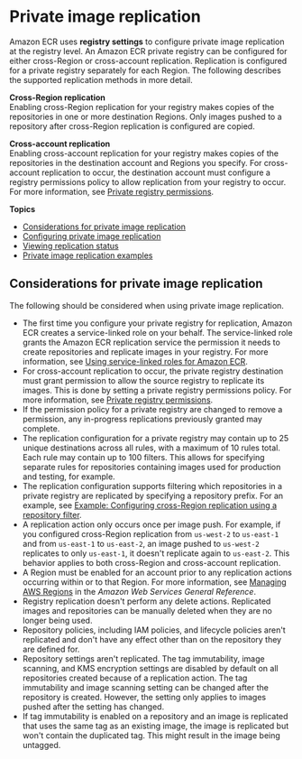 # Private image replication<a name="replication"></a>

Amazon ECR uses **registry settings** to configure private image replication at the registry level\. An Amazon ECR private registry can be configured for either cross\-Region or cross\-account replication\. Replication is configured for a private registry separately for each Region\. The following describes the supported replication methods in more detail\.

**Cross\-Region replication**  
Enabling cross\-Region replication for your registry makes copies of the repositories in one or more destination Regions\. Only images pushed to a repository after cross\-Region replication is configured are copied\.

**Cross\-account replication**  
Enabling cross\-account replication for your registry makes copies of the repositories in the destination account and Regions you specify\. For cross\-account replication to occur, the destination account must configure a registry permissions policy to allow replication from your registry to occur\. For more information, see [Private registry permissions](registry-permissions.md)\.

**Topics**
+ [Considerations for private image replication](#replication-considerations)
+ [Configuring private image replication](registry-settings-configure.md)
+ [Viewing replication status](replication-status.md)
+ [Private image replication examples](registry-settings-examples.md)

## Considerations for private image replication<a name="replication-considerations"></a>

The following should be considered when using private image replication\.
+ The first time you configure your private registry for replication, Amazon ECR creates a service\-linked role on your behalf\. The service\-linked role grants the Amazon ECR replication service the permission it needs to create repositories and replicate images in your registry\. For more information, see [Using service\-linked roles for Amazon ECR](using-service-linked-roles.md)\.
+ For cross\-account replication to occur, the private registry destination must grant permission to allow the source registry to replicate its images\. This is done by setting a private registry permissions policy\. For more information, see [Private registry permissions](registry-permissions.md)\.
+ If the permission policy for a private registry are changed to remove a permission, any in\-progress replications previously granted may complete\.
+ The replication configuration for a private registry may contain up to 25 unique destinations across all rules, with a maximum of 10 rules total\. Each rule may contain up to 100 filters\. This allows for specifying separate rules for repositories containing images used for production and testing, for example\.
+ The replication configuration supports filtering which repositories in a private registry are replicated by specifying a repository prefix\. For an example, see [Example: Configuring cross\-Region replication using a repository filter](registry-settings-examples.md#registry-settings-examples-crr-filter)\.
+ A replication action only occurs once per image push\. For example, if you configured cross\-Region replication from `us-west-2` to `us-east-1` and from `us-east-1` to `us-east-2`, an image pushed to `us-west-2` replicates to only `us-east-1`, it doesn't replicate again to `us-east-2`\. This behavior applies to both cross\-Region and cross\-account replication\.
+ A Region must be enabled for an account prior to any replication actions occurring within or to that Region\. For more information, see [Managing AWS Regions](https://docs.aws.amazon.com/general/latest/gr/rande-manage.html) in the *Amazon Web Services General Reference*\.
+ Registry replication doesn't perform any delete actions\. Replicated images and repositories can be manually deleted when they are no longer being used\.
+ Repository policies, including IAM policies, and lifecycle policies aren't replicated and don't have any effect other than on the repository they are defined for\.
+ Repository settings aren't replicated\. The tag immutability, image scanning, and KMS encryption settings are disabled by default on all repositories created because of a replication action\. The tag immutability and image scanning setting can be changed after the repository is created\. However, the setting only applies to images pushed after the setting has changed\.
+ If tag immutability is enabled on a repository and an image is replicated that uses the same tag as an existing image, the image is replicated but won't contain the duplicated tag\. This might result in the image being untagged\.